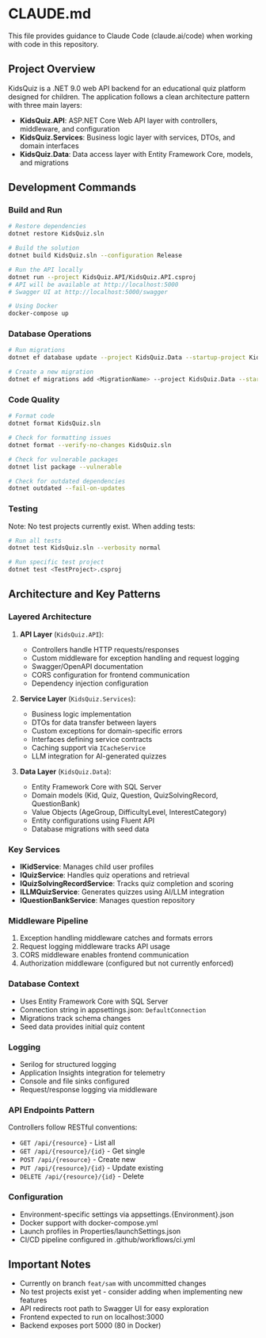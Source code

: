 # CLAUDE.md

This file provides guidance to Claude Code (claude.ai/code) when working with code in this repository.

## Project Overview

KidsQuiz is a .NET 9.0 web API backend for an educational quiz platform designed for children. The application follows a clean architecture pattern with three main layers:

- **KidsQuiz.API**: ASP.NET Core Web API layer with controllers, middleware, and configuration
- **KidsQuiz.Services**: Business logic layer with services, DTOs, and domain interfaces
- **KidsQuiz.Data**: Data access layer with Entity Framework Core, models, and migrations

## Development Commands

### Build and Run
```bash
# Restore dependencies
dotnet restore KidsQuiz.sln

# Build the solution
dotnet build KidsQuiz.sln --configuration Release

# Run the API locally
dotnet run --project KidsQuiz.API/KidsQuiz.API.csproj
# API will be available at http://localhost:5000
# Swagger UI at http://localhost:5000/swagger

# Using Docker
docker-compose up
```

### Database Operations
```bash
# Run migrations
dotnet ef database update --project KidsQuiz.Data --startup-project KidsQuiz.API

# Create a new migration
dotnet ef migrations add <MigrationName> --project KidsQuiz.Data --startup-project KidsQuiz.API
```

### Code Quality
```bash
# Format code
dotnet format KidsQuiz.sln

# Check for formatting issues
dotnet format --verify-no-changes KidsQuiz.sln

# Check for vulnerable packages
dotnet list package --vulnerable

# Check for outdated dependencies
dotnet outdated --fail-on-updates
```

### Testing
Note: No test projects currently exist. When adding tests:
```bash
# Run all tests
dotnet test KidsQuiz.sln --verbosity normal

# Run specific test project
dotnet test <TestProject>.csproj
```

## Architecture and Key Patterns

### Layered Architecture
1. **API Layer** (`KidsQuiz.API`):
   - Controllers handle HTTP requests/responses
   - Custom middleware for exception handling and request logging
   - Swagger/OpenAPI documentation
   - CORS configuration for frontend communication
   - Dependency injection configuration

2. **Service Layer** (`KidsQuiz.Services`):
   - Business logic implementation
   - DTOs for data transfer between layers
   - Custom exceptions for domain-specific errors
   - Interfaces defining service contracts
   - Caching support via `ICacheService`
   - LLM integration for AI-generated quizzes

3. **Data Layer** (`KidsQuiz.Data`):
   - Entity Framework Core with SQL Server
   - Domain models (Kid, Quiz, Question, QuizSolvingRecord, QuestionBank)
   - Value Objects (AgeGroup, DifficultyLevel, InterestCategory)
   - Entity configurations using Fluent API
   - Database migrations with seed data

### Key Services
- **IKidService**: Manages child user profiles
- **IQuizService**: Handles quiz operations and retrieval
- **IQuizSolvingRecordService**: Tracks quiz completion and scoring
- **ILLMQuizService**: Generates quizzes using AI/LLM integration
- **IQuestionBankService**: Manages question repository

### Middleware Pipeline
1. Exception handling middleware catches and formats errors
2. Request logging middleware tracks API usage
3. CORS middleware enables frontend communication
4. Authorization middleware (configured but not currently enforced)

### Database Context
- Uses Entity Framework Core with SQL Server
- Connection string in appsettings.json: `DefaultConnection`
- Migrations track schema changes
- Seed data provides initial quiz content

### Logging
- Serilog for structured logging
- Application Insights integration for telemetry
- Console and file sinks configured
- Request/response logging via middleware

### API Endpoints Pattern
Controllers follow RESTful conventions:
- `GET /api/{resource}` - List all
- `GET /api/{resource}/{id}` - Get single
- `POST /api/{resource}` - Create new
- `PUT /api/{resource}/{id}` - Update existing
- `DELETE /api/{resource}/{id}` - Delete

### Configuration
- Environment-specific settings via appsettings.{Environment}.json
- Docker support with docker-compose.yml
- Launch profiles in Properties/launchSettings.json
- CI/CD pipeline configured in .github/workflows/ci.yml

## Important Notes
- Currently on branch `feat/sam` with uncommitted changes
- No test projects exist yet - consider adding when implementing new features
- API redirects root path to Swagger UI for easy exploration
- Frontend expected to run on localhost:3000
- Backend exposes port 5000 (80 in Docker)
